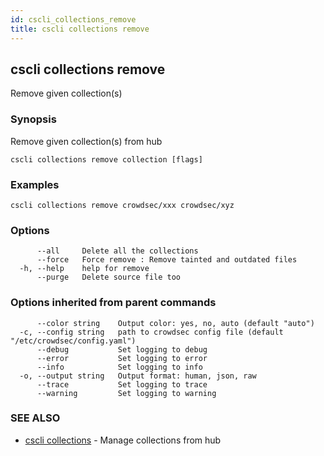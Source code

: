 ```yaml
---
id: cscli_collections_remove
title: cscli collections remove
---
```

## cscli collections remove

Remove given collection(s)

### Synopsis

Remove given collection(s) from hub

```
cscli collections remove collection [flags]
```

### Examples

```
cscli collections remove crowdsec/xxx crowdsec/xyz
```

### Options

```
      --all     Delete all the collections
      --force   Force remove : Remove tainted and outdated files
  -h, --help    help for remove
      --purge   Delete source file too
```

### Options inherited from parent commands

```
      --color string    Output color: yes, no, auto (default "auto")
  -c, --config string   path to crowdsec config file (default "/etc/crowdsec/config.yaml")
      --debug           Set logging to debug
      --error           Set logging to error
      --info            Set logging to info
  -o, --output string   Output format: human, json, raw
      --trace           Set logging to trace
      --warning         Set logging to warning
```

### SEE ALSO

* [cscli collections](/cscli/cscli_collections.md)	 - Manage collections from hub

